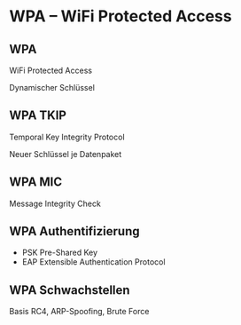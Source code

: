 # WPA – WiFi Protected Access

## WPA

WiFi Protected Access

Dynamischer Schlüssel

## WPA TKIP

Temporal Key Integrity Protocol

Neuer Schlüssel je Datenpaket

## WPA MIC

Message Integrity Check

## WPA Authentifizierung

- PSK Pre-Shared Key
- EAP Extensible Authentication Protocol

## WPA Schwachstellen

Basis RC4, ARP-Spoofing, Brute Force